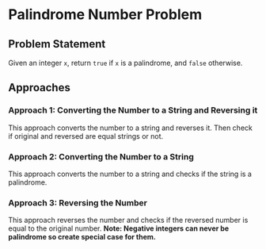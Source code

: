 # Palindrome Number Problem

## Problem Statement
Given an integer `x`, return `true` if `x` is a palindrome, and `false` otherwise.

## Approaches

### Approach 1: Converting the Number to a String and Reversing it
This approach converts the number to a string and reverses it. Then check if original and reversed are equal strings or not.

### Approach 2: Converting the Number to a String
This approach converts the number to a string and checks if the string is a palindrome.

### Approach 3: Reversing the Number
This approach reverses the number and checks if the reversed number is equal to the original number.
<strong>Note: Negative integers can never be palindrome so create special case for them.<strong>